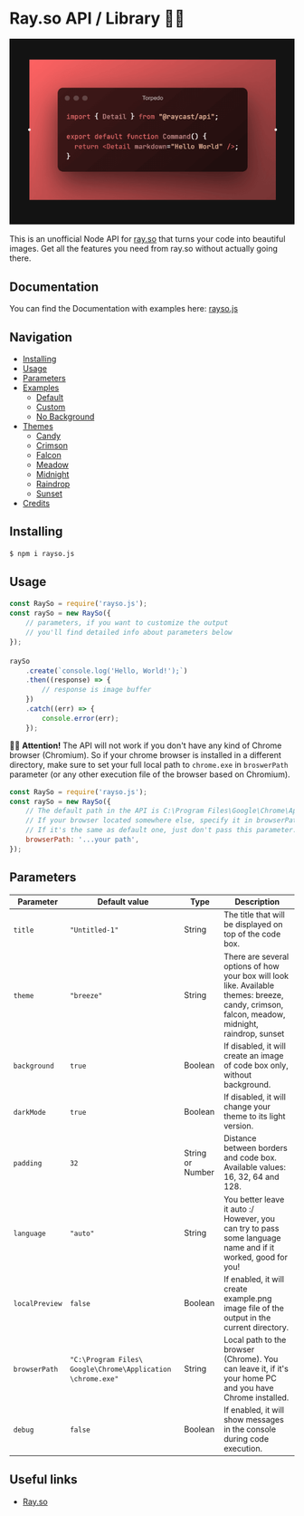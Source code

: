 # Ray.so API / Library 🎉✨

[![logotype](ray.png)](https://npmjs.com/package/rayso.js)

This is an unofficial Node API for [ray.so](https://ray.so) that turns your code into beautiful images. Get all the features you need from ray.so without actually going there.

## Documentation

You can find the Documentation with examples here: [rayso.js](https://raysojs.vercel.app)

## Navigation

- [Installing](#installing)
- [Usage](#usage)
- [Parameters](#parameters)
- [Examples](#examples)
  - [Default](#default-output)
  - [Custom](#custom-parameters)
  - [No Background](#output-without-background)
- [Themes](#themes)
  - [Candy](#candy)
  - [Crimson](#crimson)
  - [Falcon](#falcon)
  - [Meadow](#meadow)
  - [Midnight](#midnight)
  - [Raindrop](#raindrop)
  - [Sunset](#sunset)
- [Credits](#credits)

## Installing

```bash
$ npm i rayso.js
```

## Usage

```javascript
const RaySo = require('rayso.js');
const raySo = new RaySo({
	// parameters, if you want to customize the output
	// you'll find detailed info about parameters below
});

raySo
	.create(`console.log('Hello, World!');`)
	.then((response) => {
		// response is image buffer
	})
	.catch((err) => {
		console.error(err);
	});
```

👮‍♂️ **Attention!** The API will not work if you don't have any kind of Chrome browser (Chromium). So if your chrome browser is installed in a different directory, make sure to set your full local path to `chrome.exe` in `broswerPath` parameter (or any other execution file of the browser based on Chromium).

```javascript
const RaySo = require('rayso.js');
const raySo = new RaySo({
	// The default path in the API is C:\Program Files\Google\Chrome\Application\chrome.exe
	// If your browser located somewhere else, specify it in browserPath parameter.
	// If it's the same as default one, just don't pass this parameter.
	browserPath: '...your path',
});
```

## Parameters

| Parameter      | Default value                                               | Type             | Description                                                                                                                                    |
| -------------- | ----------------------------------------------------------- | ---------------- | ---------------------------------------------------------------------------------------------------------------------------------------------- |
| `title `       | `"Untitled-1"`                                              | String           | The title that will be displayed on top of the code box.                                                                                       |
| `theme`        | `"breeze"`                                                  | String           | There are several options of how your box will look like. Available themes: breeze, candy, crimson, falcon, meadow, midnight, raindrop, sunset |
| `background`   | `true`                                                      | Boolean          | If disabled, it will create an image of code box only, without background.                                                                     |
| `darkMode`     | `true`                                                      | Boolean          | If disabled, it will change your theme to its light version.                                                                                   |
| `padding`      | `32`                                                        | String or Number | Distance between borders and code box. Available values: 16, 32, 64 and 128.                                                                   |
| `language`     | `"auto"`                                                    | String           | You better leave it auto :/ However, you can try to pass some language name and if it worked, good for you!                                    |
| `localPreview` | `false`                                                     | Boolean          | If enabled, it will create example.png image file of the output in the current directory.                                                      |
| `browserPath`  | `"C:\Program Files\ Google\Chrome\Application \chrome.exe"` | String           | Local path to the browser (Chrome). You can leave it, if it's your home PC and you have Chrome installed.                                      |
| `debug`        | `false `                                                    | Boolean          | If enabled, it will show messages in the console during code execution.                                                                        |

## Useful links

- [Ray.so](https://ray.so)
